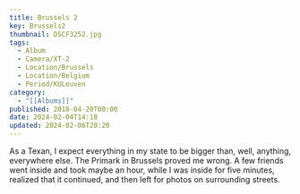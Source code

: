 ```yaml
---
title: Brussels 2
key: Brussels2
thumbnail: DSCF3252.jpg
tags:
  - Album
  - Camera/XT-2
  - Location/Brussels
  - Location/Belgium
  - Period/KULeuven
category:
  - "[[Albums]]"
published: 2018-04-20T00:00
date: 2024-02-04T14:18
updated: 2024-02-06T20:20
---
```

As a Texan, I expect everything in my state to be bigger than, well, anything, everywhere else. The Primark in Brussels proved me wrong. A few friends went inside and took maybe an hour, while I was inside for five minutes, realized that it continued, and then left for photos on surrounding streets.
